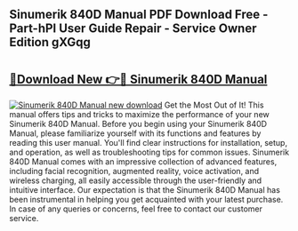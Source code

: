 ## Sinumerik 840D Manual PDF Download Free - Part-hPI User Guide Repair - Service Owner Edition gXGqg

# <h2><a href="http://cf18736.oget.top/?id=Sinumerik+840D+Manual">🔗Download New 👉🔴 Sinumerik 840D Manual</a></h2>

[![Sinumerik 840D Manual new download](https://i.imgur.com/5g1atiW.png)](http://cf18736.oget.top/?id=Sinumerik+840D+Manual)
Get the Most Out of It! This manual offers tips and tricks to maximize the performance of your new Sinumerik 840D Manual. Before you begin using your Sinumerik 840D Manual, please familiarize yourself with its functions and features by reading this user manual. You'll find clear instructions for installation, setup, and operation, as well as troubleshooting tips for common issues. Sinumerik 840D Manual comes with an impressive collection of advanced features, including facial recognition, augmented reality, voice activation, and wireless charging, all easily accessible through the user-friendly and intuitive interface. Our expectation is that the Sinumerik 840D Manual has been instrumental in helping you get acquainted with your latest purchase. In case of any queries or concerns, feel free to contact our customer service.
